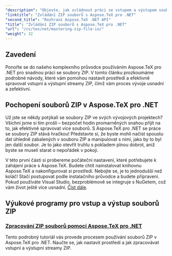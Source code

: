 ```yaml
---
"description": "Objevte, jak zvládnout práci se vstupem a výstupem souborů ZIP pomocí Aspose.TeX pro .NET. Postupujte podle podrobných tutoriálů, abyste zefektivnili svůj pracovní postup."
"linktitle": "Zvládání ZIP souborů s Aspose.TeX pro .NET"
"second_title": "Rozhraní Aspose.TeX .NET API"
"title": "Zvládání ZIP souborů s Aspose.TeX pro .NET"
"url": "/cs/tex/net/mastering-zip-file-io/"
"weight": 32
---
```


## Zavedení

Ponořte se do našeho komplexního průvodce používáním Aspose.TeX pro .NET pro snadnou práci se soubory ZIP. V tomto článku prozkoumáme podrobné návody, které vám pomohou nastavit prostředí a efektivně spravovat vstupní a výstupní streamy ZIP, čímž vám proces vývoje usnadní a zefektivní.

## Pochopení souborů ZIP v Aspose.TeX pro .NET

Už jste se někdy potýkali se soubory ZIP ve svých vývojových projektech? Všichni jsme si tím prošli – bezpočet hodin promarněných snahou přijít na to, jak efektivně spravovat více souborů. S Aspose.TeX pro .NET se práce se soubory ZIP stává hračkou! Představte si, že byste mohli načíst spoustu dat úhledně zabalených v souboru ZIP a manipulovat s nimi, jako by to byl jen další soubor. Je to jako otevřít truhlu s pokladem plnou dobrot, aniž byste se museli starat o nepořádek v pokoji.

V této první části si probereme počáteční nastavení, které potřebujete k zahájení práce s Aspose.TeX. Budete chtít nainstalovat knihovnu Aspose.TeX a nakonfigurovat si prostředí. Nebojte se, je to jednodušší než koláč! Stačí postupovat podle instalačního průvodce a budete připraveni. Pokud používáte Visual Studio, bezproblémově se integruje s NuGetem, což vám život ještě více usnadní. [Číst dále](./handle-zip-files/).

## Výukové programy pro vstup a výstup souborů ZIP
### [Zpracování ZIP souborů pomocí Aspose.TeX pro .NET](./handle-zip-files/)
Tento podrobný tutoriál vás provede procesem používání souborů ZIP v Aspose.TeX pro .NET. Naučte se, jak nastavit prostředí a jak zpracovávat vstupní a výstupní streamy ZIP.